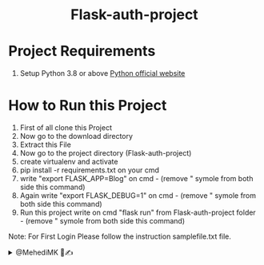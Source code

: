 <h1 align='center'>Flask-auth-project</h1>


# Project Requirements
1. Setup Python 3.8 or above <a href="https://www.python.org/">Python official website</a>

# How to Run this Project

1. First of all clone this Project
2. Now go to the download directory
3. Extract this File
4. Now go to the project directory (Flask-auth-project)
5. create virtualenv and activate
6. pip install -r requirements.txt on your cmd
7. write "export FLASK_APP=Blog" on cmd - (remove " symole from both side this command)
8. Again write "export FLASK_DEBUG=1" on cmd - (remove " symole from both side this command)
9. Run this project write on cmd "flask run" from Flask-auth-project folder - (remove " symole from both side this command)

Note: For First Login Please follow the instruction samplefile.txt file.

<details> 
  <summary>@MehediMK 👋✍</summary> 
  <p>Thank you!</p>
</details>

